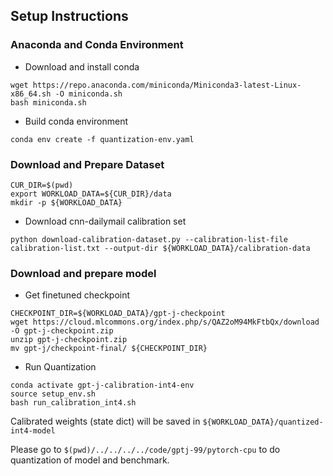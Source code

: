 ## Setup Instructions

### Anaconda and Conda Environment
+ Download and install conda
```
wget https://repo.anaconda.com/miniconda/Miniconda3-latest-Linux-x86_64.sh -O miniconda.sh
bash miniconda.sh
```
+ Build conda environment
```
conda env create -f quantization-env.yaml
```

### Download and Prepare Dataset
```
CUR_DIR=$(pwd)
export WORKLOAD_DATA=${CUR_DIR}/data
mkdir -p ${WORKLOAD_DATA}
```

+ Download cnn-dailymail calibration set
```
python download-calibration-dataset.py --calibration-list-file calibration-list.txt --output-dir ${WORKLOAD_DATA}/calibration-data
```

### Download and prepare model
+ Get finetuned checkpoint
```
CHECKPOINT_DIR=${WORKLOAD_DATA}/gpt-j-checkpoint
wget https://cloud.mlcommons.org/index.php/s/QAZ2oM94MkFtbQx/download -O gpt-j-checkpoint.zip
unzip gpt-j-checkpoint.zip
mv gpt-j/checkpoint-final/ ${CHECKPOINT_DIR}
```
+ Run Quantization
```
conda activate gpt-j-calibration-int4-env
source setup_env.sh
bash run_calibration_int4.sh
```

Calibrated weights (state dict) will be saved in `${WORKLOAD_DATA}/quantized-int4-model`

Please go to `$(pwd)/../../../../code/gptj-99/pytorch-cpu` to do quantization of model and benchmark.
